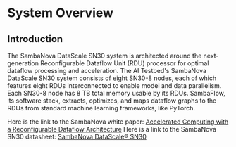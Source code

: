 # System Overview

## Introduction

The SambaNova DataScale SN30 system is architected around the next-generation Reconfigurable Dataflow Unit (RDU) processor for optimal dataflow processing and acceleration. The AI Testbed's SambaNova  DataScale SN30 system consists of eight SN30-8 nodes, each of which features eight RDUs interconnected to enable model and data parallelism. Each SN30-8 node has 8 TB total memory usable by its RDUs. SambaFlow, its software stack, extracts, optimizes, and maps dataflow graphs to the RDUs from standard machine learning frameworks, like PyTorch.

Here is the link to the SambaNova white paper: [Accelerated Computing with a Reconfigurable Dataflow Architecture](https://sambanova.ai/wp-content/uploads/2021/06/SambaNova_RDA_Whitepaper_English.pdf)
Here is a link to the SambaNova SN30 datasheet: [SambaNova DataScale® SN30](https://sambanova.ai/wp-content/uploads/2022/09/SambaNova_DataSheet_DataScale_SN30_09132022_EN-1.pdf)
